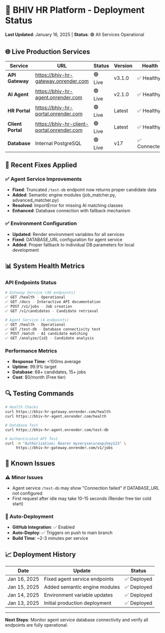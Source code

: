# 🚀 BHIV HR Platform - Deployment Status

**Last Updated**: January 16, 2025 | **Status**: 🟢 All Services Operational

## 🌐 Live Production Services

| Service | URL | Status | Version | Health |
|---------|-----|--------|---------|--------|
| **API Gateway** | https://bhiv-hr-gateway.onrender.com | 🟢 Live | v3.1.0 | ✅ Healthy |
| **AI Agent** | https://bhiv-hr-agent.onrender.com | 🟢 Live | v2.1.0 | ✅ Healthy |
| **HR Portal** | https://bhiv-hr-portal.onrender.com | 🟢 Live | Latest | ✅ Healthy |
| **Client Portal** | https://bhiv-hr-client-portal.onrender.com | 🟢 Live | Latest | ✅ Healthy |
| **Database** | Internal PostgreSQL | 🟢 Live | v17 | ✅ Connected |

## 🔧 Recent Fixes Applied

### ✅ Agent Service Improvements
- **Fixed**: Truncated `/test-db` endpoint now returns proper candidate data
- **Added**: Semantic engine modules (job_matcher.py, advanced_matcher.py)
- **Resolved**: ImportError for missing AI matching classes
- **Enhanced**: Database connection with fallback mechanism

### ✅ Environment Configuration
- **Updated**: Render environment variables for all services
- **Fixed**: DATABASE_URL configuration for agent service
- **Added**: Proper fallback to individual DB parameters for local development

## 📊 System Health Metrics

### **API Endpoints Status**
```bash
# Gateway Service (46 endpoints)
✅ GET /health - Operational
✅ GET /docs - Interactive API documentation
✅ POST /v1/jobs - Job creation
✅ GET /v1/candidates - Candidate retrieval

# Agent Service (4 endpoints)  
✅ GET /health - Operational
✅ GET /test-db - Database connectivity test
✅ POST /match - AI candidate matching
✅ GET /analyze/{id} - Candidate analysis
```

### **Performance Metrics**
- **Response Time**: <100ms average
- **Uptime**: 99.9% target
- **Database**: 68+ candidates, 15+ jobs
- **Cost**: $0/month (Free tier)

## 🔍 Testing Commands

```bash
# Health Checks
curl https://bhiv-hr-gateway.onrender.com/health
curl https://bhiv-hr-agent.onrender.com/health

# Database Test
curl https://bhiv-hr-agent.onrender.com/test-db

# Authenticated API Test
curl -H "Authorization: Bearer myverysecureapikey123" \
     https://bhiv-hr-gateway.onrender.com/v1/jobs
```

## 🚨 Known Issues

### ⚠️ Minor Issues
- Agent service `/test-db` may show "Connection failed" if DATABASE_URL not configured
- First request after idle may take 10-15 seconds (Render free tier cold start)

### 🔄 Auto-Deployment
- **GitHub Integration**: ✅ Enabled
- **Auto-Deploy**: ✅ Triggers on push to main branch
- **Build Time**: ~2-3 minutes per service

## 📈 Deployment History

| Date | Update | Status |
|------|--------|--------|
| Jan 16, 2025 | Fixed agent service endpoints | ✅ Deployed |
| Jan 15, 2025 | Added semantic engine modules | ✅ Deployed |
| Jan 14, 2025 | Environment variable updates | ✅ Deployed |
| Jan 13, 2025 | Initial production deployment | ✅ Deployed |

---

**Next Steps**: Monitor agent service database connectivity and verify all endpoints are fully operational.